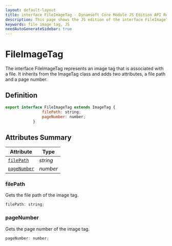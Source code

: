 ```yaml
---
layout: default-layout
title: interface FileImageTag - Dynamsoft Core Module JS Edition API Reference
description: This page shows the JS edition of the interface FileImageTag in Dynamsoft Core Module.
keywords: file image tag, JS
needAutoGenerateSidebar: true
---
```


# FileImageTag

The interface FileImageTag represents an image tag that is associated with a file. It inherits from the ImageTag class and adds two attributes, a file path and a page number.

## Definition

```js
export interface FileImageTag extends ImageTag {
                filePath: string;
                pageNumber: number;
            }
```

## Attributes Summary

| Attribute               | Type |
|----------------------|-------------|
| [`filePath`](#filePath) | *string* |
| [`pageNumber`](#pageNumber) | *number* |

### filePath

Gets the file path of the image tag.

```js
filePath: string;
```

### pageNumber

Gets the page number of the image tag.

```js
pageNumber: number;
```
